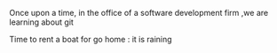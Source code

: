 Once upon a time, in the office of a software development firm
,we are learning about git

Time to rent a boat for go home :
it is raining
